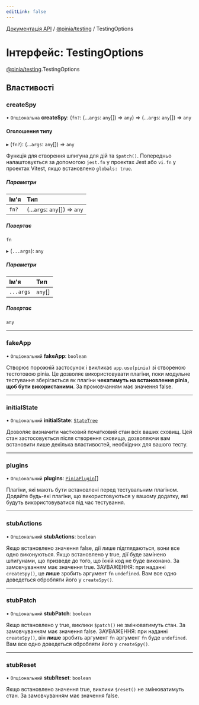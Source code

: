 ```yaml
---
editLink: false
---
```


[Документація API](../index.md) / [@pinia/testing](../modules/pinia_testing.md) / TestingOptions

# Інтерфейс: TestingOptions

[@pinia/testing](../modules/pinia_testing.md).TestingOptions

## Властивості

### createSpy

• `Опціональна` **createSpy**: (`fn?`: (...`args`: `any`[]) => `any`) => (...`args`: `any`[]) => `any`

#### Оголошення типу

▸ (`fn?`): (...`args`: `any`[]) => `any`

Функція для створення шпигуна для дій та `$patch()`. Попередньо 
налаштовується за допомогою `jest.fn` у проектах Jest або `vi.fn` 
у проектах Vitest, якщо встановлено `globals: true`.

##### Параметри

| Ім'я | Тип |
| :------ | :------ |
| `fn?` | (...`args`: `any`[]) => `any` |

##### Повертає

`fn`

▸ (`...args`): `any`

##### Параметри

| Ім'я | Тип |
| :------ | :------ |
| `...args` | `any`[] |

##### Повертає

`any`

___

### fakeApp

• `Опціональний` **fakeApp**: `boolean`

Створює порожній застосунок і викликає `app.use(pinia)` зі створеною 
тестотовою pinia. Це дозволяє використовувати плагіни, поки модульне 
тестування зберігається як плагіни **чекатимуть на встановлення pinia, 
щоб бути використаними**. За промовчанням має значення false.

___

### initialState

• `Опціональний` **initialState**: [`StateTree`](../modules/pinia.md#StateTree)

Дозволяє визначити частковий початковий стан всіх ваших сховищ. Цей стан 
застосовується після створення сховища, дозволяючи вам встановити лише 
декілька властивостей, необхідних для вашого тесту.
___

### plugins

• `Опціональний` **plugins**: [`PiniaPlugin`](pinia.PiniaPlugin.md)[]

Плагіни, які мають бути встановлені перед тестувальним плагіном. Додайте 
будь-які плагіни, що використовуються у вашому додатку, які будуть 
використовуватися під час тестування.

___

### stubActions

• `Опціональний` **stubActions**: `boolean`

Якщо встановлено значення false, дії лише підглядаються, вони все одно 
виконуються. Якщо встановлено у true, дії буде замінено шпигунами, що 
призведе до того, що їхній код не буде виконано. За замовчуванням має 
значення true. ЗАУВАЖЕННЯ: при наданні `createSpy()`, це **лише** зробить 
аргумент `fn` `undefined`. Вам все одно доведеться обробляти його у `createSpy()`.

___

### stubPatch

• `Опціональний` **stubPatch**: `boolean`

Якщо встановлено у true, виклики `$patch()` не змінюватимуть стан. За замовчуванням 
має значення false. ЗАУВАЖЕННЯ: при наданні `createSpy()`, він **лише** зробить аргумент
`fn` аргумент `fn` буде `undefined`. Вам все одно доведеться обробляти його у `createSpy()`.

___

### stubReset

• `Опціональний` **stubReset**: `boolean`

Якщо встановлено значення true, виклики `$reset()` не змінюватимуть стан. 
За замовчуванням має значення false.
